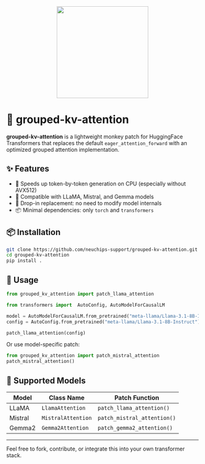 <div align="center">
  <img src="http://pf-d01.it.neuchips.ai:3000/kevin_kuo/grouped-attn-cpu/src/branch/main/repo-logo.png" width="240">
</div>

# 🧠 grouped-kv-attention

**grouped-kv-attention** is a lightweight monkey patch for HuggingFace Transformers that replaces the default `eager_attention_forward` with an optimized grouped attention implementation.

## ✨ Features

- 🚀 Speeds up token-by-token generation on CPU (especially without AVX512)
- 🧩 Compatible with LLaMA, Mistral, and Gemma models
- 🔧 Drop-in replacement: no need to modify model internals
- 📦 Minimal dependencies: only `torch` and `transformers`

## 📦 Installation

```bash
git clone https://github.com/neuchips-support/grouped-kv-attention.git
cd grouped-kv-attention
pip install .
```

## 🔧 Usage

```python
from grouped_kv_attention import patch_llama_attention

from transformers import  AutoConfig, AutoModelForCausalLM

model = AutoModelForCausalLM.from_pretrained("meta-llama/Llama-3.1-8B-Instruct")
config = AutoConfig.from_pretrained("meta-llama/Llama-3.1-8B-Instruct")

patch_llama_attention(config)
```

Or use model-specific patch:

```python
from grouped_kv_attention import patch_mistral_attention
patch_mistral_attention()
```

## 🧠 Supported Models

| Model   | Class Name         | Patch Function              |
|---------|--------------------|-----------------------------|
| LLaMA   | `LlamaAttention`   | `patch_llama_attention()`   |
| Mistral | `MistralAttention` | `patch_mistral_attention()` |
| Gemma2  | `Gemma2Attention`  | `patch_gemma2_attention()`  |

---

Feel free to fork, contribute, or integrate this into your own transformer stack.
